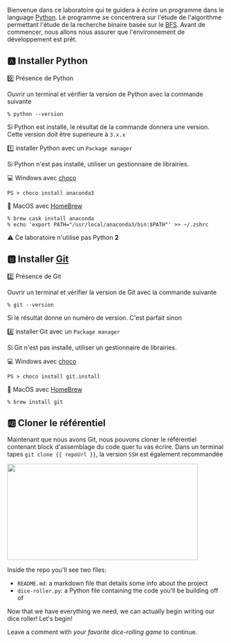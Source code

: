   Bienvenue dans ce laboratoire qui te guidera à écrire un programme dans le language [Python](https://www.python.org). Le programme se concentrera sur l'étude de l'algorithme permettant l'étude de la recherche binaire basée sur le [BFS](https://en.wikipedia.org/wiki/Breadth-first_search). Avant de commencer, nous allons nous assurer que l'environnement de développement est prêt. 

## :a: Installer Python 

:zero: Présence de Python

Ouvrir un terminal et vérifier la version de Python avec la commande suivante

```
% python --version
```

Si Python est installé, le résultat de la commande donnera une version. Cette version doit être superieure à `3.x.x`

:one: installer Python avec un `Package manager`

Si Python n'est pas installé, utiliser un gestionnaire de librairies.

:computer: Windows avec [choco](https://chocolatey.org/install)

```
PS > choco install anaconda3
```

:apple: MacOS avec [HomeBrew](https://docs.brew.sh/Installation)

```
% brew cask install anaconda 
% echo 'export PATH="/usr/local/anaconda3/bin:$PATH"' >> ~/.zshrc 
```

:warning: Ce laboratoire n'utilise pas Python **2**

## :b: Installer [Git](https://git-scm.com/downloads)

:two: Présence de Git

Ouvrir un terminal et vérifier la version de Git avec la commande suivante

```
% git --version
```

Si le résultat donne un numéro de version. C'est parfait sinon

:four: installer Git avec un `Package manager`

Si Git n'est pas installé, utiliser un gestionnaire de librairies.

:computer: Windows avec [choco](https://chocolatey.org/install)

```
PS > choco install git.install
```

:apple: MacOS avec [HomeBrew](https://docs.brew.sh/Installation)

```
% brew install git
```

## :ab: Cloner le référentiel

Maintenant que nous avons Git, nous pouvons cloner le référentiel contenant block d'assemblage du code quer tu vas écrire. Dans un terminal tapes `git clone {{ repoUrl }}`, la version `SSH` est également recommandée

<img src="https://github.com/CollegeBoreal/lab-algorithme-du-bfs-en-python-course-template/blob/master/.images/SSH.png" width="441" height="223"></img>

Inside the repo you'll see two files:

- `README.md`: a markdown file that details some info about the project
- `dice-roller.py`: a Python file containing the code you'll be building off of

Now that we have everything we need, we can actually begin writing our dice roller! Let's begin! 

Leave a comment with *your favorite dice-rolling game* to continue.